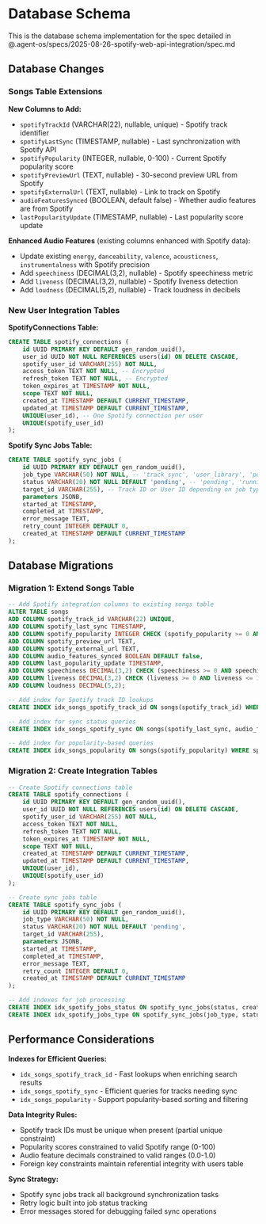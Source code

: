 # Database Schema

This is the database schema implementation for the spec detailed in @.agent-os/specs/2025-08-26-spotify-web-api-integration/spec.md

## Database Changes

### Songs Table Extensions

**New Columns to Add:**
- `spotifyTrackId` (VARCHAR(22), nullable, unique) - Spotify track identifier
- `spotifyLastSync` (TIMESTAMP, nullable) - Last synchronization with Spotify API
- `spotifyPopularity` (INTEGER, nullable, 0-100) - Current Spotify popularity score
- `spotifyPreviewUrl` (TEXT, nullable) - 30-second preview URL from Spotify
- `spotifyExternalUrl` (TEXT, nullable) - Link to track on Spotify
- `audioFeaturesSynced` (BOOLEAN, default false) - Whether audio features are from Spotify
- `lastPopularityUpdate` (TIMESTAMP, nullable) - Last popularity score update

**Enhanced Audio Features** (existing columns enhanced with Spotify data):
- Update existing `energy`, `danceability`, `valence`, `acousticness`, `instrumentalness` with Spotify precision
- Add `speechiness` (DECIMAL(3,2), nullable) - Spotify speechiness metric
- Add `liveness` (DECIMAL(3,2), nullable) - Spotify liveness detection
- Add `loudness` (DECIMAL(5,2), nullable) - Track loudness in decibels

### New User Integration Tables

**SpotifyConnections Table:**
```sql
CREATE TABLE spotify_connections (
    id UUID PRIMARY KEY DEFAULT gen_random_uuid(),
    user_id UUID NOT NULL REFERENCES users(id) ON DELETE CASCADE,
    spotify_user_id VARCHAR(255) NOT NULL,
    access_token TEXT NOT NULL, -- Encrypted
    refresh_token TEXT NOT NULL, -- Encrypted
    token_expires_at TIMESTAMP NOT NULL,
    scope TEXT NOT NULL,
    created_at TIMESTAMP DEFAULT CURRENT_TIMESTAMP,
    updated_at TIMESTAMP DEFAULT CURRENT_TIMESTAMP,
    UNIQUE(user_id), -- One Spotify connection per user
    UNIQUE(spotify_user_id)
);
```

**Spotify Sync Jobs Table:**
```sql
CREATE TABLE spotify_sync_jobs (
    id UUID PRIMARY KEY DEFAULT gen_random_uuid(),
    job_type VARCHAR(50) NOT NULL, -- 'track_sync', 'user_library', 'popularity_update'
    status VARCHAR(20) NOT NULL DEFAULT 'pending', -- 'pending', 'running', 'completed', 'failed'
    target_id VARCHAR(255), -- Track ID or User ID depending on job type
    parameters JSONB,
    started_at TIMESTAMP,
    completed_at TIMESTAMP,
    error_message TEXT,
    retry_count INTEGER DEFAULT 0,
    created_at TIMESTAMP DEFAULT CURRENT_TIMESTAMP
);
```

## Database Migrations

### Migration 1: Extend Songs Table
```sql
-- Add Spotify integration columns to existing songs table
ALTER TABLE songs 
ADD COLUMN spotify_track_id VARCHAR(22) UNIQUE,
ADD COLUMN spotify_last_sync TIMESTAMP,
ADD COLUMN spotify_popularity INTEGER CHECK (spotify_popularity >= 0 AND spotify_popularity <= 100),
ADD COLUMN spotify_preview_url TEXT,
ADD COLUMN spotify_external_url TEXT,
ADD COLUMN audio_features_synced BOOLEAN DEFAULT false,
ADD COLUMN last_popularity_update TIMESTAMP,
ADD COLUMN speechiness DECIMAL(3,2) CHECK (speechiness >= 0 AND speechiness <= 1),
ADD COLUMN liveness DECIMAL(3,2) CHECK (liveness >= 0 AND liveness <= 1),
ADD COLUMN loudness DECIMAL(5,2);

-- Add index for Spotify track ID lookups
CREATE INDEX idx_songs_spotify_track_id ON songs(spotify_track_id) WHERE spotify_track_id IS NOT NULL;

-- Add index for sync status queries
CREATE INDEX idx_songs_spotify_sync ON songs(spotify_last_sync, audio_features_synced);

-- Add index for popularity-based queries
CREATE INDEX idx_songs_popularity ON songs(spotify_popularity) WHERE spotify_popularity IS NOT NULL;
```

### Migration 2: Create Integration Tables
```sql
-- Create Spotify connections table
CREATE TABLE spotify_connections (
    id UUID PRIMARY KEY DEFAULT gen_random_uuid(),
    user_id UUID NOT NULL REFERENCES users(id) ON DELETE CASCADE,
    spotify_user_id VARCHAR(255) NOT NULL,
    access_token TEXT NOT NULL,
    refresh_token TEXT NOT NULL,
    token_expires_at TIMESTAMP NOT NULL,
    scope TEXT NOT NULL,
    created_at TIMESTAMP DEFAULT CURRENT_TIMESTAMP,
    updated_at TIMESTAMP DEFAULT CURRENT_TIMESTAMP,
    UNIQUE(user_id),
    UNIQUE(spotify_user_id)
);

-- Create sync jobs table
CREATE TABLE spotify_sync_jobs (
    id UUID PRIMARY KEY DEFAULT gen_random_uuid(),
    job_type VARCHAR(50) NOT NULL,
    status VARCHAR(20) NOT NULL DEFAULT 'pending',
    target_id VARCHAR(255),
    parameters JSONB,
    started_at TIMESTAMP,
    completed_at TIMESTAMP,
    error_message TEXT,
    retry_count INTEGER DEFAULT 0,
    created_at TIMESTAMP DEFAULT CURRENT_TIMESTAMP
);

-- Add indexes for job processing
CREATE INDEX idx_spotify_jobs_status ON spotify_sync_jobs(status, created_at);
CREATE INDEX idx_spotify_jobs_type ON spotify_sync_jobs(job_type, status);
```

## Performance Considerations

**Indexes for Efficient Queries:**
- `idx_songs_spotify_track_id` - Fast lookups when enriching search results
- `idx_songs_spotify_sync` - Efficient queries for tracks needing sync
- `idx_songs_popularity` - Support popularity-based sorting and filtering

**Data Integrity Rules:**
- Spotify track IDs must be unique when present (partial unique constraint)
- Popularity scores constrained to valid Spotify range (0-100)
- Audio feature decimals constrained to valid ranges (0.0-1.0)
- Foreign key constraints maintain referential integrity with users table

**Sync Strategy:**
- Spotify sync jobs track all background synchronization tasks
- Retry logic built into job status tracking
- Error messages stored for debugging failed sync operations